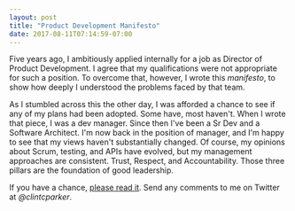 ```yaml
---
layout: post
title: "Product Development Manifesto"
date: 2017-08-11T07:14:59-07:00
---
```


Five years ago, I ambitiously applied internally for a job as Director of Product Development. I agree that my qualifications were not appropriate for such a position. To overcome that, however, I wrote this *manifesto*, to show how deeply I understood the problems faced by that team.

As I stumbled across this the other day, I was afforded a chance to see if any of my plans had been adopted. Some have, most haven't. When I wrote that piece, I was a dev manager. Since then I've been a Sr Dev and a Software Architect. I'm now back in the position of manager, and I'm happy to see that my views haven't substantially changed. Of course, my opinions about Scrum, testing, and APIs have evolved, but my management approaches are consistent. Trust, Respect, and Accountability. Those three pillars are the foundation of good leadership.

If you have a chance, [please read it](https://docs.google.com/document/d/1NV_f1q6_WGI1YmTlbrf4b62Q4KmuvhaHqXGTgu0FJvs). Send any comments to me on Twitter at *@clintcparker*.

